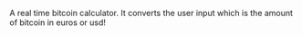 A real time bitcoin calculator.
It converts the user input which is the amount of bitcoin in euros or usd!
